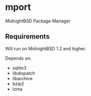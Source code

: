 # mport
MidnightBSD Package Manager

## Requirements
Will run on MidnightBSD 1.2 and higher. 

Depends on:
* sqlite3
* libdispatch
* libarchive
* bzip2
* lzma
